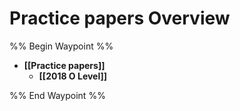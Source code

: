 # Practice papers Overview
%% Begin Waypoint %%
- **[[Practice papers]]**
	- **[[2018 O Level]]**

%% End Waypoint %%
